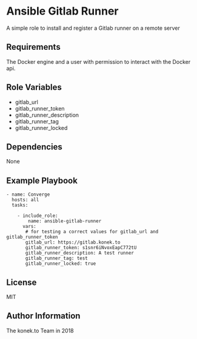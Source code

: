 Ansible Gitlab Runner
=========

A simple role to install and register a Gitlab runner on a remote server

Requirements
------------

The Docker engine and a user with permission to interact with the Docker api.

Role Variables
--------------

- gitlab_url
- gitlab_runner_token
- gitlab_runner_description
- gitlab_runner_tag
- gitlab_runner_locked

Dependencies
------------

None

Example Playbook
----------------

    - name: Converge
      hosts: all
      tasks:

        - include_role:
            name: ansible-gitlab-runner
          vars:
           # for testing a correct values for gitlab_url and gitlab_runner_token
           gitlab_url: https://gitlab.konek.to
           gitlab_runner_token: s1snr6iNvoxEapC772tU
           gitlab_runner_description: A test runner
           gitlab_runner_tag: test
           gitlab_runner_locked: true

License
-------

MIT

Author Information
------------------

The konek.to Team in 2018
